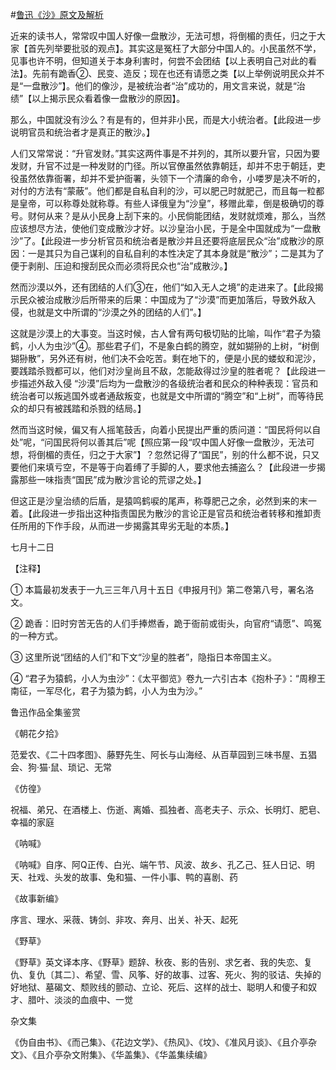 #[鲁迅《沙》原文及解析](https://www.vrrw.net/wx/8017.html)

近来的读书人，常常叹中国人好像一盘散沙，无法可想，将倒楣的责任，归之于大家【首先列举要批驳的观点】。其实这是冤枉了大部分中国人的。小民虽然不学，见事也许不明，但知道关于本身利害时，何尝不会团结【以上表明自己对此的看法】。先前有跪香②、民变、造反；现在也还有请愿之类【以上举例说明民众并不是“一盘散沙”】。他们的像沙，是被统治者“治”成功的，用文言来说，就是“治绩”【以上揭示民众看着像一盘散沙的原因】。



那么，中国就没有沙么？有是有的，但并非小民，而是大小统治者。【此段进一步说明官员和统治者才是真正的散沙。】

人们又常常说：“升官发财。”其实这两件事是不并列的，其所以要升官，只因为要发财，升官不过是一种发财的门径。所以官僚虽然依靠朝廷，却并不忠于朝廷，吏役虽然依靠衙署，却并不爱护衙署，头领下一个清廉的命令，小喽罗是决不听的，对付的方法有“蒙蔽”。他们都是自私自利的沙，可以肥己时就肥己，而且每一粒都是皇帝，可以称尊处就称尊。有些人译俄皇为“沙皇”，移赠此辈，倒是极确切的尊号。财何从来？是从小民身上刮下来的。小民倘能团结，发财就烦难，那么，当然应该想尽方法，使他们变成散沙才好。以沙皇治小民，于是全中国就成为“一盘散沙”了。【此段进一步分析官员和统治者是散沙并且还要将底层民众“治”成散沙的原因：一是其只为自己谋利的自私自利的本性决定了其本身就是“散沙”；二是其为了便于剥削、压迫和搜刮民众而必须将民众也“治”成散沙。】

然而沙漠以外，还有团结的人们③在，他们“如入无人之境”的走进来了。【此段揭示民众被治成散沙后所带来的后果：中国成为了“沙漠”而更加落后，导致外敌入侵，也就是文中所谓的“沙漠之外的团结的人们”。】

这就是沙漠上的大事变。当这时候，古人曾有两句极切贴的比喻，叫作“君子为猿鹤，小人为虫沙”④。那些君子们，不是象白鹤的腾空，就如猢狲的上树，“树倒猢狲散”，另外还有树，他们决不会吃苦。剩在地下的，便是小民的蝼蚁和泥沙，要践踏杀戮都可以，他们对沙皇尚且不敌，怎能敌得过沙皇的胜者呢？【此段进一步描述外敌入侵 “沙漠”后均为一盘散沙的各级统治者和民众的种种表现：官员和统治者可以叛逃国外或者通敌叛变，也就是文中所谓的“腾空”和“上树”，而等待民众的却只有被践踏和杀戮的结局。】

然而当这时候，偏又有人摇笔鼓舌，向着小民提出严重的质问道：“国民将何以自处”呢，“问国民将何以善其后”呢【照应第一段“叹中国人好像一盘散沙，无法可想，将倒楣的责任，归之于大家”】？忽然记得了“国民”，别的什么都不说，只又要他们来填亏空，不是等于向着缚了手脚的人，要求他去捕盗么？【此段进一步揭露那些一味指责“国民”成为散沙言论的荒谬之处。】

但这正是沙皇治绩的后盾，是猿鸣鹤唳的尾声，称尊肥己之余，必然到来的末一着。【此段进一步指出这种指责国民为散沙的言论正是官员和统治者转移和推卸责任所用的下作手段，从而进一步揭露其卑劣无耻的本质。】

七月十二日





【注释】

① 本篇最初发表于一九三三年八月十五日《申报月刊》第二卷第八号，署名洛文。

② 跪香：旧时穷苦无告的人们手捧燃香，跪于衙前或街头，向官府“请愿”、鸣冤的一种方式。

③ 这里所说“团结的人们”和下文“沙皇的胜者”，隐指日本帝国主义。

④ “君子为猿鹤，小人为虫沙”：《太平御览》卷九一六引古本《抱朴子》：“周穆王南征，一军尽化，君子为猿为鹤，小人为虫为沙。”

鲁迅作品全集鉴赏

《朝花夕拾》

范爱农、《二十四孝图》、藤野先生、阿长与山海经、从百草园到三味书屋、五猖会、狗·猫·鼠、琐记、无常

《仿徨》

祝福、弟兄、在酒楼上、伤逝、离婚、孤独者、高老夫子、示众、长明灯、肥皂、幸福的家庭

《呐喊》

《呐喊》自序、阿Q正传、白光、端午节、风波、故乡、孔乙己、狂人日记、明天、社戏、头发的故事、兔和猫、一件小事、鸭的喜剧、药

《故事新编》

序言、理水、采薇、铸剑、非攻、奔月、出关、补天、起死

《野草》

《野草》英文译本序、《野草》题辞、秋夜、影的告别、求乞者、我的失恋、复仇、复仇〔其二〕、希望、雪、风筝、好的故事、过客、死火、狗的驳诘、失掉的好地狱、墓碣文、颓败线的颤动、立论、死后、这样的战士、聪明人和傻子和奴才、腊叶、淡淡的血痕中、一觉

杂文集

《伪自由书》、《而己集》、《花边文学》、《热风》、《坟》、《准风月谈》、《且介亭杂文》、《且介亭杂文附集》、《华盖集》、《华盖集续编》

